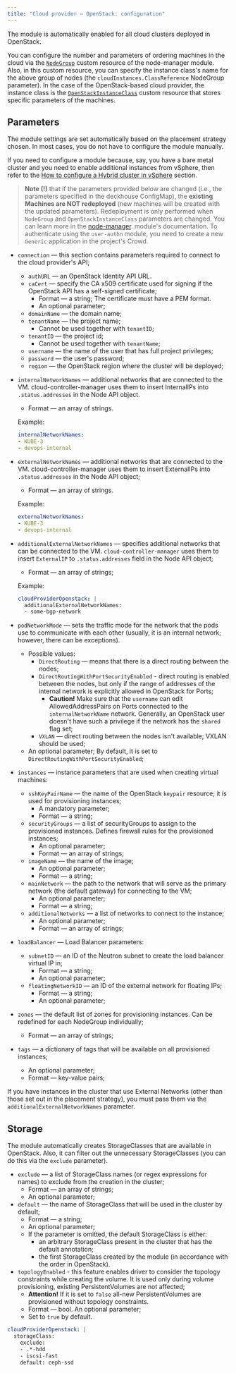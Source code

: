 ```yaml
---
title: "Cloud provider — OpenStack: configuration"
---
```


The module is automatically enabled for all cloud clusters deployed in OpenStack.

You can configure the number and parameters of ordering machines in the cloud via the [`NodeGroup`](../../modules/040-node-manager/cr.html#nodegroup) custom resource of the node-manager module. Also, in this custom resource, you can specify the instance class's name for the above group of nodes (the `cloudInstances.ClassReference` NodeGroup parameter). In the case of the OpenStack-based cloud provider, the instance class is the [`OpenStackInstanceClass`](cr.html#openstackinstanceclass) custom resource that stores specific parameters of the machines.

## Parameters

The module settings are set automatically based on the placement strategy chosen. In most cases, you do not have to configure the module manually.

If you need to configure a module because, say, you have a bare metal cluster and you need to enable additional instances from vSphere, then refer to the [How to configure a Hybrid cluster in vSphere](faq.html#how-do-i-create-a-hybrid-cluster) section.

> **Note (!)** that if the parameters provided below are changed (i.e., the parameters specified in the deckhouse ConfigMap), the **existing Machines are NOT redeployed** (new machines will be created with the updated parameters). Redeployment is only performed when `NodeGroup` and `OpenStackInstanceClass` parameters are changed. You can learn more in the [node-manager](../../modules/040-node-manager/faq.html#how-do-i-redeploy-ephemeral-machines-in-the-cloud-with-a-new-configuration). module's documentation.
To authenticate using the `user-authn` module, you need to create a new `Generic` application in the project's Crowd.

* `connection` — this section contains parameters required to connect to the cloud provider's API;
  * `authURL` — an OpenStack Identity API URL.
  * `caCert` — specify the CA x509 certificate used for signing if the OpenStack API has a self-signed certificate;
    * Format — a string; The certificate must have a PEM format.
    * An optional parameter;
  * `domainName` — the domain name;
  * `tenantName` — the project name;
    * Cannot be used together with `tenantID`;
  * `tenantID` — the project id;
    * Cannot be used together with `tenantName`;
  * `username` — the name of the user that has full project privileges;
  * `password` — the user's password;
  * `region` — the OpenStack region where the cluster will be deployed;
* `internalNetworkNames` — additional networks that are connected to the VM. cloud-controller-manager uses them to insert InternalIPs into `.status.addresses` in the Node API object.
  * Format — an array of strings.

  Example:
  ```yaml
  internalNetworkNames:
  - KUBE-3
  - devops-internal
  ```

* `externalNetworkNames` — additional networks that are connected to the VM. cloud-controller-manager uses them to insert ExternalIPs into `.status.addresses` in the Node API object;
  * Format — an array of strings.

  Example:
  ```yaml
  externalNetworkNames:
  - KUBE-3
  - devops-internal
  ```

* `additionalExternalNetworkNames` — specifies additional networks that can be connected to the VM. `cloud-controller-manager` uses them to insert `ExternalIP` to `.status.addresses` field in the Node API object;
  * Format — an array of strings;

  Example:
  ```yaml
  cloudProviderOpenstack: |
    additionalExternalNetworkNames:
    - some-bgp-network
  ```

* `podNetworkMode` — sets the traffic mode for the network that the pods use to communicate with each other (usually, it is an internal network; however, there can be exceptions).
  * Possible values:
    * `DirectRouting` — means that there is a direct routing between the nodes;
    * `DirectRoutingWithPortSecurityEnabled` - direct routing is enabled between the nodes, but only if  the range of addresses of the internal network is explicitly allowed in OpenStack for Ports;
      * **Caution!** Make sure that the `username` can edit AllowedAddressPairs on Ports connected to the `internalNetworkName` network. Generally, an OpenStack user doesn't have such a privilege if the network has the `shared` flag set;
    * `VXLAN` — direct routing between the nodes isn't available; VXLAN should be used;
  * An optional parameter; By default, it is set to `DirectRoutingWithPortSecurityEnabled`;
* `instances` — instance parameters that are used when creating virtual machines:
  * `sshKeyPairName` — the name of the OpenStack `keypair` resource; it is used for provisioning instances;
    * A mandatory parameter;
    * Format — a string;
  * `securityGroups` — a list of securityGroups to assign to the provisioned instances. Defines firewall rules for the provisioned instances;
    * An optional parameter;
    * Format — an array of strings;
  * `imageName` — the name of the image;
    * An optional parameter;
    * Format — a string;
  * `mainNetwork` — the path to the network that will serve as the primary network (the default gateway) for connecting to the VM;
    * An optional parameter;
    * Format — a string;
  * `additionalNetworks` — a list of networks to connect to the instance;
    * An optional parameter;
    * Format — an array of strings;
* `loadBalancer` — Load Balancer parameters:
  * `subnetID` — an ID of the Neutron subnet to create the load balancer virtual IP in;
    * Format — a string;
    * An optional parameter;
  * `floatingNetworkID` — an ID of the external network for floating IPs;
    * Format — a string;
    * An optional parameter;
* `zones` — the default list of zones for provisioning instances. Can be redefined for each NodeGroup individually;
  * Format — an array of strings;
* `tags` — a dictionary of tags that will be available on all provisioned instances;
  * An optional parameter;
  * Format — key-value pairs;

If you have instances in the cluster that use External Networks (other than those set out in the placement strategy), you must pass them via the `additionalExternalNetworkNames` parameter.

## Storage

The module automatically creates StorageClasses that are available in OpenStack. Also, it can filter out the unnecessary StorageClasses (you can do this via the `exclude` parameter).

* `exclude` — a list of StorageClass names (or regex expressions for names) to exclude from the creation in the cluster;
  * Format — an array of strings;
  * An optional parameter;
* `default` — the name of StorageClass that will be used in the cluster by default;
  * Format — a string;
  * An optional parameter;
  * If the parameter is omitted, the default StorageClass is either: 
    * an arbitrary StorageClass present in the cluster that has the default annotation;
    * the first StorageClass created by the module (in accordance with the order in OpenStack).
* `topologyEnabled` - this feature enables driver to consider the topology constraints while creating the volume. It is used only during volume provisioning, existing PersistentVolumes are not affected;
  * **Attention!** If it is set to `false` all-new PersistentVolumes are provisioned without topology constraints.
  * Format — bool. An optional parameter;
  * Set to `true` by default.

```yaml
cloudProviderOpenstack: |
  storageClass:
    exclude:
    - .*-hdd
    - iscsi-fast
    default: ceph-ssd
```
